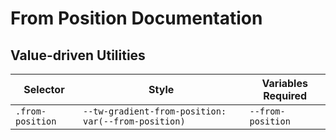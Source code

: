 # From Position Documentation

## Value-driven Utilities

| Selector         | Style                                               | Variables Required |
| ---------------- | --------------------------------------------------- | ------------------ |
| `.from-position` | `--tw-gradient-from-position: var(--from-position)` | `--from-position`  |
